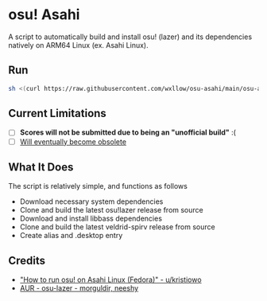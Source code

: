 # osu! Asahi

A script to automatically build and install osu! (lazer) and its dependencies natively on ARM64 Linux (ex. Asahi Linux).

## Run

```bash
sh <(curl https://raw.githubusercontent.com/wxllow/osu-asahi/main/osu-asahi.sh)
```

## Current Limitations

- [ ] **Scores will not be submitted due to being an "unofficial build"** :\(
- [ ] [Will eventually become obsolete](https://github.com/ppy/osu-deploy/pull/170)

## What It Does

The script is relatively simple, and functions as follows

- Download necessary system dependencies
- Clone and build the latest osu!lazer release from source
- Download and install libbass dependencies
- Clone and build the latest veldrid-spirv release from source
- Create alias and .desktop entry

## Credits

- ["How to run osu! on Asahi Linux (Fedora)" - u/kristiowo](https://www.reddit.com/r/AsahiLinux/comments/1b94lks/how_to_run_osu_on_asahi_linux_fedora/)
- [AUR - osu-lazer - morguldir, neeshy](https://aur.archlinux.org/packages/osu-lazer)
